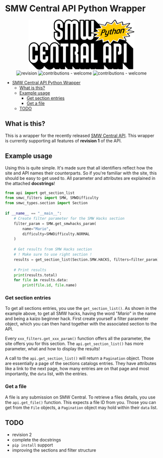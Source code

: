 # SMW Central API Python Wrapper

<p align="center">
  <img src=".github/smw-central-api-small.png" alt="SMW Central API Logo">
  <br>
  <img src="https://img.shields.io/badge/API_revision-1-blue" alt="revision">
  <img src="https://img.shields.io/badge/contributions-welcome-green" alt="contributions - welcome">
  <img src="https://img.shields.io/badge/documentation-please_see_docstrings_(WIP)!-orange" alt="contributions - welcome">
</p>

- [SMW Central API Python Wrapper](#smw-central-api-python-wrapper)
  - [What is this?](#what-is-this)
  - [Example usage](#example-usage)
    - [Get section entries](#get-section-entries)
    - [Get a file](#get-a-file)
  - [TODO](#todo)

## What is this?

This is a wrapper for the recently released [SMW Central API](https://cloud.smwcentral.net/s/XYwZsN5FyQi53Ee). This wrapper is currently supporting all features of **revision 1** of the API.

## Example usage

Using this is quite simple. It's made sure that all identifiers reflect how the site and API names their counterparts. So if you're familiar with the site, this should be easy to get used to. All parameter and attributes are explained in the attached **docstrings**!

```python
from api import get_section_list
from smwc_filters import SMW, SMWDifficulty
from smwc_types.section import Section

if __name__ == "__main__":
    # Create filter parameter for the SMW Hacks section
    filter_param = SMW.get_smwhacks_param(
        name="Mario",
        difficulty=SMWDifficulty.NORMAL
    )

    # Get results from SMW Hacks section
    # ! Make sure to use right section !
    results = get_section_list(Section.SMW.HACKS, filters=filter_param)

    # Print results
    print(results.total)
    for file in results.data:
        print(file.id, file.name)

```

### Get section entries

To get all sections entries, you use the `get_section_list()`. As shown in the example above, to get all SMW hacks, having the word "*Mario*" in the name and being a kaizo beginner hack. First create yourself a filter parameter object, which you can then hand together with the associated section to the API.

Every `xxx_filters.get_xxx_param()` function offers all the parameter, the site offers you for this section. The `api.get_section_list()` has more parameter, what and how to display the results!

A call to the `api.get_section_list()` will return a `Pagination` object. Those are essentially a page of the sections catalogs entries. They have attributes like a link to the next page, how many entries are on that page and most importantly, the `data` list, with the entries.

### Get a file

A file is any submission on SMW Central. To retrieve a files details, you use the `api.get_file()` function. This expects a file ID from you. Those you can get from the `File` objects, a `Pagination` object may hold within their `data` list.

## TODO

- revision 2
- complete the docstrings
- `pip install` support
- improving the sections and filter structure

